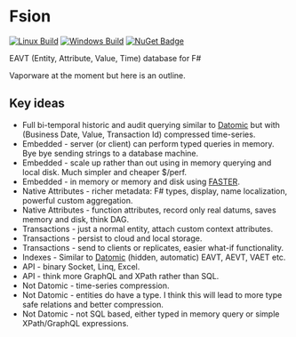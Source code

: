 # Fsion

[![Linux Build](https://travis-ci.org/AnthonyLloyd/Fsion.svg?branch=master)](https://travis-ci.org/AnthonyLloyd/Fsion)
[![Windows Build](https://ci.appveyor.com/api/projects/status/qcpmg6thnmwe09tn/branch/master?svg=true)](https://ci.appveyor.com/project/AnthonyLloyd/Fsion)
[![NuGet Badge](https://buildstats.info/nuget/Fsion)](https://www.nuget.org/packages/Fsion)

EAVT (Entity, Attribute, Value, Time) database for F#

Vaporware at the moment but here is an outline.

## Key ideas

- Full bi-temporal historic and audit querying similar to [Datomic](https://www.datomic.com/) but with (Business Date, Value, Transaction Id) compressed time-series.
- Embedded - server (or client) can perform typed queries in memory. Bye bye sending strings to a database machine.
- Embedded - scale up rather than out using in memory querying and local disk. Much simpler and cheaper $/perf.
- Embedded - in memory or memory and disk using [FASTER](https://github.com/Microsoft/FASTER).
- Native Attributes - richer metadata: F# types, display, name localization, powerful custom aggregation.
- Native Attributes - function attributes, record only real datums, saves memory and disk, think DAG.
- Transactions - just a normal entity, attach custom context attributes.
- Transactions - persist to cloud and local storage.
- Transactions - send to clients or replicates, easier what-if functionality.
- Indexes - Similar to [Datomic](https://docs.datomic.com/cloud/query/raw-index-access.html) (hidden, automatic) EAVT, AEVT, VAET etc.
- API - binary Socket, Linq, Excel.
- API - think more GraphQL and XPath rather than SQL.
- Not Datomic - time-series compression.
- Not Datomic - entities do have a type. I think this will lead to more type safe relations and better compression.
- Not Datomic - not SQL based, either typed in memory query or simple XPath/GraphQL expressions.
